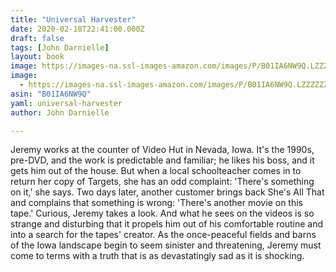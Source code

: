 ```yaml
---
title: "Universal Harvester"
date: 2020-02-18T22:41:00.000Z
draft: false
tags: [John Darnielle]
layout: book
image: https://images-na.ssl-images-amazon.com/images/P/B01IA6NW9Q.LZZZZZZZ.jpg
image: 
  - https://images-na.ssl-images-amazon.com/images/P/B01IA6NW9Q.LZZZZZZZ.jpg
asin: "B01IA6NW9Q"
yaml: universal-harvester
author: John Darnielle

---
```


Jeremy works at the counter of Video Hut in Nevada, Iowa. It's the 1990s, pre-DVD, and the work is predictable and familiar; he likes his boss, and it gets him out of the house. But when a local schoolteacher comes in to return her copy of Targets, she has an odd complaint: 'There's something on it,' she says. Two days later, another customer brings back She's All That and complains that something is wrong: 'There's another movie on this tape.' Curious, Jeremy takes a look. And what he sees on the videos is so strange and disturbing that it propels him out of his comfortable routine and into a search for the tapes' creator. As the once-peaceful fields and barns of the Iowa landscape begin to seem sinister and threatening, Jeremy must come to terms with a truth that is as devastatingly sad as it is shocking.